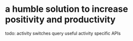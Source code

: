 # a humble solution to increase positivity and productivity

todo:
activity switches query useful activity specific APIs
